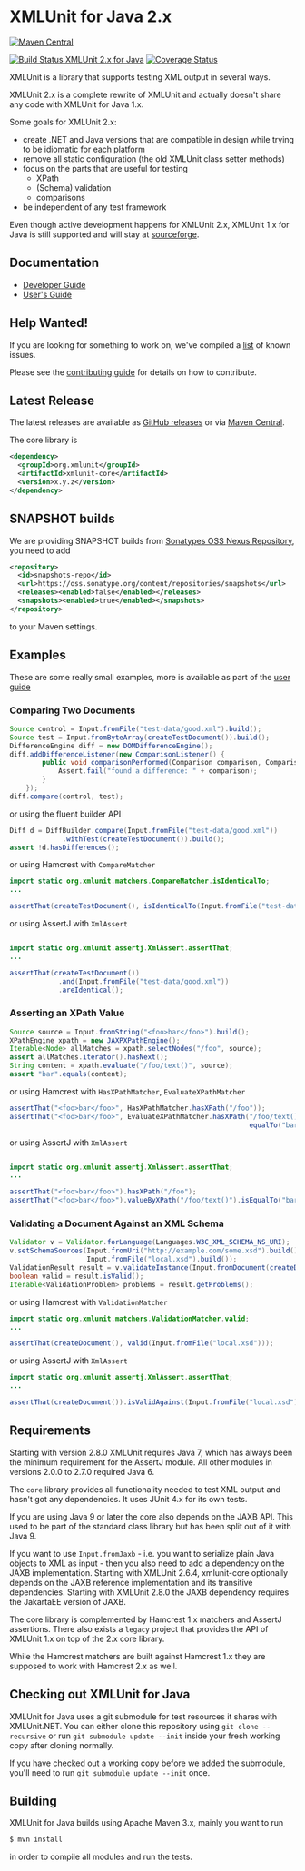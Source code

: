 XMLUnit for Java 2.x
====================

[![Maven Central](https://maven-badges.herokuapp.com/maven-central/org.xmlunit/xmlunit-core/badge.svg)](https://maven-badges.herokuapp.com/maven-central/org.xmlunit/xmlunit-core)

[![Build Status XMLUnit 2.x for Java](https://travis-ci.com/xmlunit/xmlunit.svg?branch=main)](https://travis-ci.com/xmlunit/xmlunit) [![Coverage Status](https://coveralls.io/repos/xmlunit/xmlunit/badge.svg)](https://coveralls.io/r/xmlunit/xmlunit)

XMLUnit is a library that supports testing XML output in several ways.

XMLUnit 2.x is a complete rewrite of XMLUnit and actually doesn't
share any code with XMLUnit for Java 1.x.

Some goals for XMLUnit 2.x:

* create .NET and Java versions that are compatible in design while
  trying to be idiomatic for each platform
* remove all static configuration (the old XMLUnit class setter methods)
* focus on the parts that are useful for testing
  - XPath
  - (Schema) validation
  - comparisons
* be independent of any test framework

Even though active development happens for XMLUnit 2.x, XMLUnit 1.x
for Java is still supported and will stay at
[sourceforge](https://sourceforge.net/projects/xmlunit/).

## Documentation

* [Developer Guide](https://github.com/xmlunit/xmlunit/wiki)
* [User's Guide](https://github.com/xmlunit/user-guide/wiki)

## Help Wanted!

If you are looking for something to work on, we've compiled a
[list](HELP_WANTED.md) of known issues.

Please see the [contributing guide](CONTRIBUTING.md) for details on
how to contribute.

## Latest Release

The latest releases are available as
[GitHub releases](https://github.com/xmlunit/xmlunit/releases) or via
[Maven Central](http://search.maven.org/#search|ga|1|org.xmlunit).

The core library is

```xml
<dependency>
  <groupId>org.xmlunit</groupId>
  <artifactId>xmlunit-core</artifactId>
  <version>x.y.z</version>
</dependency>
```

## SNAPSHOT builds

We are providing SNAPSHOT builds from
[Sonatypes OSS Nexus Repository](https://oss.sonatype.org/content/repositories/snapshots/org/xmlunit/),
you need to add

```xml
<repository>
  <id>snapshots-repo</id>
  <url>https://oss.sonatype.org/content/repositories/snapshots</url>
  <releases><enabled>false</enabled></releases>
  <snapshots><enabled>true</enabled></snapshots>
</repository>
```

to your Maven settings.

## Examples

These are some really small examples, more is available as part of the
[user guide](https://github.com/xmlunit/user-guide/wiki)

### Comparing Two Documents

```java
Source control = Input.fromFile("test-data/good.xml").build();
Source test = Input.fromByteArray(createTestDocument()).build();
DifferenceEngine diff = new DOMDifferenceEngine();
diff.addDifferenceListener(new ComparisonListener() {
        public void comparisonPerformed(Comparison comparison, ComparisonResult outcome) {
            Assert.fail("found a difference: " + comparison);
        }
    });
diff.compare(control, test);
```

or using the fluent builder API

```java
Diff d = DiffBuilder.compare(Input.fromFile("test-data/good.xml"))
             .withTest(createTestDocument()).build();
assert !d.hasDifferences();
```

or using Hamcrest with `CompareMatcher`

```java
import static org.xmlunit.matchers.CompareMatcher.isIdenticalTo;
...

assertThat(createTestDocument(), isIdenticalTo(Input.fromFile("test-data/good.xml")));
```

or using AssertJ with `XmlAssert`

```java

import static org.xmlunit.assertj.XmlAssert.assertThat;
...

assertThat(createTestDocument())
            .and(Input.fromFile("test-data/good.xml"))
            .areIdentical();
```

### Asserting an XPath Value

```java
Source source = Input.fromString("<foo>bar</foo>").build();
XPathEngine xpath = new JAXPXPathEngine();
Iterable<Node> allMatches = xpath.selectNodes("/foo", source);
assert allMatches.iterator().hasNext();
String content = xpath.evaluate("/foo/text()", source);
assert "bar".equals(content);
```

or using Hamcrest with `HasXPathMatcher`, `EvaluateXPathMatcher`

```java
assertThat("<foo>bar</foo>", HasXPathMatcher.hasXPath("/foo"));
assertThat("<foo>bar</foo>", EvaluateXPathMatcher.hasXPath("/foo/text()",
                                                           equalTo("bar")));
```

or using AssertJ with `XmlAssert`

```java

import static org.xmlunit.assertj.XmlAssert.assertThat;
...

assertThat("<foo>bar</foo>").hasXPath("/foo");
assertThat("<foo>bar</foo>").valueByXPath("/foo/text()").isEqualTo("bar");
```

### Validating a Document Against an XML Schema

```java
Validator v = Validator.forLanguage(Languages.W3C_XML_SCHEMA_NS_URI);
v.setSchemaSources(Input.fromUri("http://example.com/some.xsd").build(),
                   Input.fromFile("local.xsd").build());
ValidationResult result = v.validateInstance(Input.fromDocument(createDocument()).build());
boolean valid = result.isValid();
Iterable<ValidationProblem> problems = result.getProblems();
```

or using Hamcrest with `ValidationMatcher`

```java
import static org.xmlunit.matchers.ValidationMatcher.valid;
...

assertThat(createDocument(), valid(Input.fromFile("local.xsd")));
```

or using AssertJ with `XmlAssert`

```java
import static org.xmlunit.assertj.XmlAssert.assertThat;
...

assertThat(createDocument()).isValidAgainst(Input.fromFile("local.xsd"));
```

## Requirements

Starting with version 2.8.0 XMLUnit requires Java 7, which has always
been the minimum requirement for the AssertJ module. All other modules
in versions 2.0.0 to 2.7.0 required Java 6.

The `core` library provides all functionality needed to test XML
output and hasn't got any dependencies.  It uses JUnit 4.x for its own
tests.

If you are using Java 9 or later the core also depends on the JAXB
API. This used to be part of the standard class library but has been
split out of it with Java 9.

If you want to use `Input.fromJaxb` - i.e. you want to serialize plain
Java objects to XML as input - then you also need to add a dependency
on the JAXB implementation.  Starting with XMLUnit 2.6.4, xmlunit-core
optionally depends on the JAXB reference implementation and its
transitive dependencies. Starting with XMLUnit 2.8.0 the JAXB
dependency requires the JakartaEE version of JAXB.

The core library is complemented by Hamcrest 1.x matchers and AssertJ
assertions.  There also exists a `legacy` project that provides the
API of XMLUnit 1.x on top of the 2.x core library.

While the Hamcrest matchers are built against Hamcrest 1.x they are
supposed to work with Hamcrest 2.x as well.

## Checking out XMLUnit for Java

XMLUnit for Java uses a git submodule for test resources it shares
with XMLUnit.NET.  You can either clone this repository using `git
clone --recursive` or run `git submodule update --init` inside
your fresh working copy after cloning normally.

If you have checked out a working copy before we added the submodule,
you'll need to run `git submodule update --init` once.

## Building

XMLUnit for Java builds using Apache Maven 3.x, mainly you want to run

```sh
$ mvn install
```

in order to compile all modules and run the tests.
